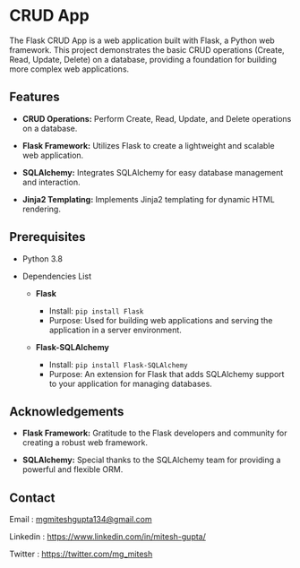 # CRUD App

The Flask CRUD App is a web application built with Flask, a Python web framework. This project demonstrates the basic CRUD operations (Create, Read, Update, Delete) on a database, providing a foundation for building more complex web applications.
## Features

- **CRUD Operations:** Perform Create, Read, Update, and Delete operations on a database.

- **Flask Framework:** Utilizes Flask to create a lightweight and scalable web application.
- **SQLAlchemy:** Integrates SQLAlchemy for easy database management and interaction.
- **Jinja2 Templating:** Implements Jinja2 templating for dynamic HTML rendering.
  
## Prerequisites
- Python 3.8
- Dependencies List

  - **Flask**
     - Install: `pip install Flask`
     - Purpose: Used for building web applications and serving the application in a server environment.
  
  - **Flask-SQLAlchemy**
     - Install: `pip install Flask-SQLAlchemy`
     - Purpose: An extension for Flask that adds SQLAlchemy support to your application for managing databases.

## Acknowledgements

- **Flask Framework:** Gratitude to the Flask developers and community for creating a robust web framework.

- **SQLAlchemy:** Special thanks to the SQLAlchemy team for providing a powerful and flexible ORM.
  
## Contact
Email : mgmiteshgupta134@gmail.com

Linkedin : https://www.linkedin.com/in/mitesh-gupta/

Twitter : https://twitter.com/mg_mitesh
